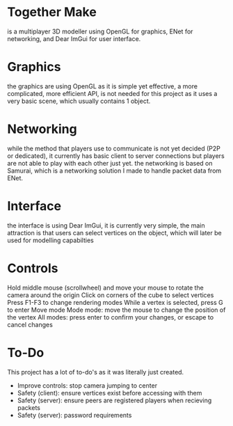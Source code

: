 # Together Make
is a multiplayer 3D modeller using OpenGL for graphics, ENet for networking, and Dear ImGui for user interface.

# Graphics
the graphics are using OpenGL as it is simple yet effective, a more complicated, more efficient API, is not needed for this project as it uses a very basic scene, which usually contains 1 object.

# Networking
while the method that players use to communicate is not yet decided (P2P or dedicated), it currently has basic client to server connections but players are not able to play with each other just yet.
the networking is based on Samurai, which is a networking solution I made to handle packet data from ENet.

# Interface
the interface is using Dear ImGui, it is currently very simple, the main attraction is that users can select vertices on the object, which will later be used for modelling capabilties

# Controls
Hold middle mouse (scrollwheel) and move your mouse to rotate the camera around the origin
Click on corners of the cube to select vertices
Press F1-F3 to change rendering modes
While a vertex is selected, press G to enter Move mode
Mode mode: move the mouse to change the position of the vertex
All modes: press enter to confirm your changes, or escape to cancel changes

# To-Do
This project has a lot of to-do's as it was literally just created.

- Improve controls: stop camera jumping to center
- Safety (client): ensure vertices exist before accessing with them
- Safety (server): ensure peers are registered players when recieving packets
- Safety (server): password requirements